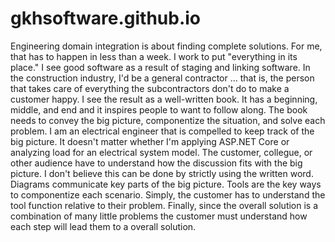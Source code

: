 # gkhsoftware.github.io
Engineering domain integration is about finding complete solutions. For me, that has to happen in less than a week. I work to put "everything in its place." I see good software as a result of staging and linking software. In the construction industry, I'd be a general contractor ... that is, the person that takes care of everything the subcontractors don't do to make a customer happy.
I see the result as a well-written book. It has a beginning, middle, and end and it inspires people to want to follow along. The book needs to convey the big picture, componentize the situation, and solve each problem.
I am an electrical engineer that is compelled to keep track of the big picture. It doesn't matter whether I'm applying ASP.NET Core or analyzing load for an electrical system model. The customer, collegue, or other audience have to understand how the discussion fits with the big picture. I don't believe this can be done by strictly using the written word. Diagrams communicate key parts of the big picture.
Tools are the key ways to componentize each scenario. Simply, the customer has to understand the tool function relative to their problem.
Finally, since the overall solution is a combination of many little problems the customer must understand how each step will lead them to a overall solution.

